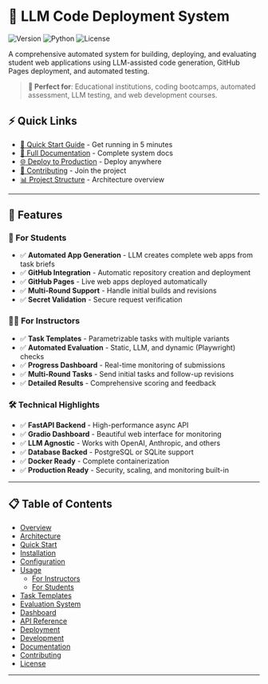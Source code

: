 # 🚀 LLM Code Deployment System

![Version](https://img.shields.io/badge/version-1.0.0-blue)
![Python](https://img.shields.io/badge/python-3.9+-green)
![License](https://img.shields.io/badge/license-MIT-orange)

A comprehensive automated system for building, deploying, and evaluating student web applications using LLM-assisted code generation, GitHub Pages deployment, and automated testing.

> **🎯 Perfect for**: Educational institutions, coding bootcamps, automated assessment, LLM testing, and web development courses.

## ⚡ Quick Links

- [🚀 Quick Start Guide](QUICKSTART.md) - Get running in 5 minutes
- [📖 Full Documentation](#documentation) - Complete system docs
- [🌐 Deploy to Production](DEPLOYMENT.md) - Deploy anywhere
- [🤝 Contributing](CONTRIBUTING.md) - Join the project
- [📊 Project Structure](PROJECT_STRUCTURE.md) - Architecture overview

---

## 🌟 Features

### 🤖 For Students
- ✅ **Automated App Generation** - LLM creates complete web apps from task briefs
- ✅ **GitHub Integration** - Automatic repository creation and deployment
- ✅ **GitHub Pages** - Live web apps deployed automatically
- ✅ **Multi-Round Support** - Handle initial builds and revisions
- ✅ **Secret Validation** - Secure request verification

### 👨‍🏫 For Instructors
- ✅ **Task Templates** - Parametrizable tasks with multiple variants
- ✅ **Automated Evaluation** - Static, LLM, and dynamic (Playwright) checks
- ✅ **Progress Dashboard** - Real-time monitoring of submissions
- ✅ **Multi-Round Tasks** - Send initial tasks and follow-up revisions
- ✅ **Detailed Results** - Comprehensive scoring and feedback

### 🛠️ Technical Highlights
- ✅ **FastAPI Backend** - High-performance async API
- ✅ **Gradio Dashboard** - Beautiful web interface for monitoring
- ✅ **LLM Agnostic** - Works with OpenAI, Anthropic, and others
- ✅ **Database Backed** - PostgreSQL or SQLite support
- ✅ **Docker Ready** - Complete containerization
- ✅ **Production Ready** - Security, scaling, and monitoring built-in

---

## 📋 Table of Contents

- [Overview](#overview)
- [Architecture](#architecture)
- [Quick Start](#quick-start)
- [Installation](#installation)
- [Configuration](#configuration)
- [Usage](#usage)
  - [For Instructors](#for-instructors)
  - [For Students](#for-students)
- [Task Templates](#task-templates)
- [Evaluation System](#evaluation-system)
- [Dashboard](#dashboard)
- [API Reference](#api-reference)
- [Deployment](#deployment)
- [Development](#development)
- [Documentation](#documentation)
- [Contributing](#contributing)
- [License](#license)

---